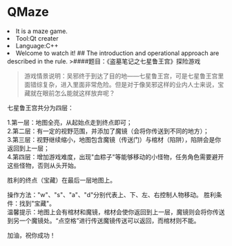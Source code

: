 # QMaze
<li>It is a maze game. <br/>
<li>Tool:Qt creater <br/>
<li>Language:C++ <br/>
<li>Welcome to watch it!
## The introduction and operational approach are described in the rule.
>####题目：《盗墓笔记之七星鲁王宫》探险游戏

>游戏情景说明：吴邪终于到达了目的地——七星鲁王宫，可是七星鲁王宫里面错综复杂，进入里面非常危险。但是对于像吴邪这样的业内人士来说，宝藏就在眼前怎么能就这样放弃呢？

七星鲁王宫共分为四层：

1.第一层：地图全亮，从起始点走到终点即可；<br />
2.第二层：有一定的视野范围，并添加了魔镜（会将你传送到不同的地方）；<br />
3.第三层：视野继续缩小，地图包含魔镜（传送门）与棺材（陷阱），陷阱会是你返回到上一层；<br />
4.第四层：增加游戏难度，出现"血粽子"等能够移动的小怪物，任务角色需要避开这些怪物，否则从头开始。<br />

胜利的终点（宝藏）在最后一层地图上。

操作方法："w"、"s"、"a"、"d"分别代表上、下、左、右控制人物移动。
胜利条件：找到"宝藏"。<br/>
温馨提示：地图上会有棺材和魔镜，棺材会使你返回到上一层，魔镜则会将你传送到另一个魔镜处。“点空格”进行传送魔镜传送可以返回，而棺材则不能。

加油，祝你成功！
